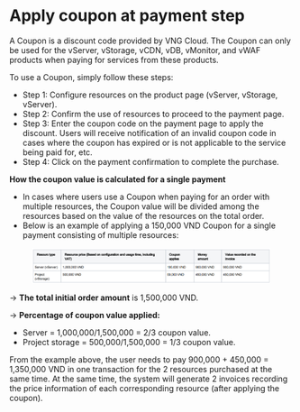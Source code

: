 # Apply coupon at payment step

A Coupon is a discount code provided by VNG Cloud. The Coupon can only be used for the vServer, vStorage, vCDN, vDB, vMonitor, and vWAF products when paying for services from these products.&#x20;

To use a Coupon, simply follow these steps:

* Step 1: Configure resources on the product page (vServer, vStorage, vServer).&#x20;
* Step 2: Confirm the use of resources to proceed to the payment page.&#x20;
* Step 3: Enter the coupon code on the payment page to apply the discount. Users will receive notification of an invalid coupon code in cases where the coupon has expired or is not applicable to the service being paid for, etc.&#x20;
* Step 4: Click on the payment confirmation to complete the purchase.

**How the coupon value is calculated for a single payment**&#x20;

* In cases where users use a Coupon when paying for an order with multiple resources, the Coupon value will be divided among the resources based on the value of the resources on the total order.
* Below is an example of applying a 150,000 VND Coupon for a single payment consisting of multiple resources:

<figure><img src="../../../.gitbook/assets/image (1) (1) (1) (1) (1) (1) (1) (1) (1) (1) (1) (1) (1) (1) (1) (1) (1) (1) (1) (1) (1) (1) (1) (1) (1) (1).png" alt=""><figcaption></figcaption></figure>

→ **The total initial order amount** is 1,500,000 VND.&#x20;

→ **Percentage of coupon value applied:**&#x20;

* Server = 1,000,000/1,500,000 = 2/3 coupon value.
* Project storage = 500,000/1,500,000 = 1/3 coupon value.

From the example above, the user needs to pay 900,000 + 450,000 = 1,350,000 VND in one transaction for the 2 resources purchased at the same time. At the same time, the system will generate 2 invoices recording the price information of each corresponding resource (after applying the coupon).
